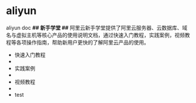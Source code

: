 # aliyun
aliyun doc
**## 新手学堂 ##**
阿里云新手学堂提供了阿里云服务器、云数据库、域名与虚拟主机等核心产品的使用说明文档，通过快速入门教程，实践案例，视频教程等各项操作指南，帮助新用户更快的了解阿里云产品的使用。

- 快速入门教程
- 
- 实践案例
- 
- 视频教程
- 
- test